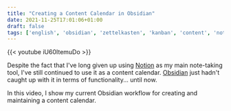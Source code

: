 ```yaml
---
title: "Creating a Content Calendar in Obsidian"
date: 2021-11-25T17:01:06+01:00
draft: false
tags: ['english', 'obsidian', 'zettelkasten', 'kanban', 'content', 'notion']
---
```


{{< youtube iU60ItemuDo >}}

Despite the fact that I've long given up using [Notion](https://notion.so) as my main note-taking tool, I've still continued to use it as a content calendar. [Obsidian](https://obsidian.md) just hadn't caught up with it in terms of functionality... until now.

In this video, I show my current Obsidian workflow for creating and maintaining a content calendar.